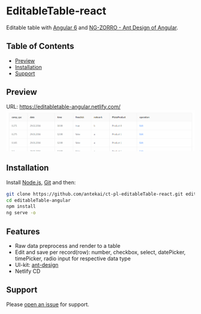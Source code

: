 # EditableTable-react

Editable table with [Angular 6](https://angular.io/) and [NG-ZORRO - Ant Design of Angular](https://ng.ant.design/docs/introduce/en).

## Table of Contents

- [Preview](#preview)
- [Installation](#installation)
- [Support](#support)

## Preview

URL: https://editabletable-angular.netlify.com/
![](preview-editable-table-antd.gif)

## Installation

Install [Node.js](https://nodejs.org/en/), [Git](https://git-scm.com/) and then:

```sh
git clone https://github.com/antekai/ct-pl-editableTable-react.git editableTable-angular
cd editableTable-angular
npm install
ng serve -o
```

## Features

- Raw data preprocess and render to a table
- Edit and save per record(row): number, checkbox, select, datePicker, timePicker, radio input for respective data type
- UI-kit: [ant-design](https://ant.design/)
- Netlify CD

## Support

Please [open an issue](https://github.com/antekai/ct-pl-editableTable-react/issues/new) for support.
